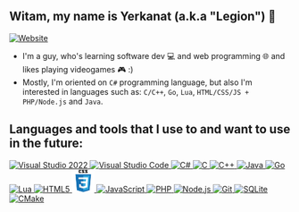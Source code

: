 ## Witam, my name is Yerkanat (a.k.a "Legion") 👋

[![Website](https://img.shields.io/website?label=legion2809.github.io&style=for-the-badge&url=https%3A%2F%2Flegion2809.github.io)](https://legion2809.github.io)

- I'm a guy, who's learning software dev :computer: and web programming :globe_with_meridians: and likes playing videogames :video_game: :)
- Mostly, I'm oriented on `C#` programming language, but also I'm interested in languages such as: `C/C++`, `Go`, `Lua`, `HTML/CSS/JS + PHP/Node.js` and `Java`.

## Languages and tools that I use to and want to use in the future:
<p align="left">
  <a href="https://visualstudio.microsoft.com/vs/" target="_blank" rel="noreferrer noopener">
    <img title="Visual Studio 2022" alt="Visual Studio 2022" width="40" height="40" src="https://upload.wikimedia.org/wikipedia/commons/2/2c/Visual_Studio_Icon_2022.svg"/>
  </a>

  <a href="https://code.visualstudio.com/" target="_blank" rel="noreferrer noopener">
    <img title="Visual Studio Code" alt="Visual Studio Code" width="40" height="40" src="https://cdn.cdnlogo.com/logos/v/82/visual-studio-code.svg" />
  </a>

  <a href="https://dotnet.microsoft.com/en-us/languages/csharp" target="_blank" rel="noreferrer noopener">
    <img title="C#" alt="C#" width="40" height="40" src="https://cdn.cdnlogo.com/logos/c/27/c.svg" />
  </a>

  <a href="#" target="_blank" rel="noreferrer noopener">
    <img title="C" alt="C" width="40" height="40" src="https://upload.wikimedia.org/wikipedia/commons/1/18/C_Programming_Language.svg" />
  </a>

  <a href="https://isocpp.org/" target="_blank" rel="noreferrer noopener">
    <img title="C++" alt="C++" width="40" height="40" src="https://upload.wikimedia.org/wikipedia/commons/1/18/ISO_C%2B%2B_Logo.svg" />
  </a>

  <a href="https://www.java.com/en/" target="_blank" rel="noreferrer noopener">
    <img title="Java" alt="Java" width="40" height="40" src="https://upload.wikimedia.org/wikipedia/ru/3/39/Java_logo.svg" />
  </a>

  <a href="https://go.dev" target="_blank" rel="noreferrer noopener">
    <img title="Go" alt="Go" width="40" height="40" src="https://upload.wikimedia.org/wikipedia/commons/0/05/Go_Logo_Blue.svg" />
  </a>

  <a href="https://lua.org" target="_blank" rel="noreferrer noopener">
    <img title="Lua" alt="Lua" width="40" height="40" src="https://upload.wikimedia.org/wikipedia/commons/c/cf/Lua-Logo.svg" />
  </a>

  <a href="https://html5.org/" target="_blank" rel="noreferrer noopener">
    <img title="HTML5" alt="HTML5" width="40" height="40" src="https://upload.wikimedia.org/wikipedia/commons/6/61/HTML5_logo_and_wordmark.svg" />
  </a>
                                                                                                                                              
  <a href="https://www.w3.org/Style/CSS/Overview.en.html" target="_blank" rel="noreferrer noopener">
    <img title="CSS3" alt="CSS3" width="40" height="40" src="https://raw.githubusercontent.com/github/explore/80688e429a7d4ef2fca1e82350fe8e3517d3494d/topics/css/css.png"/>
  </a>

  <a href="https://www.javascript.com/" target="_blank" rel="noreferrer noopener">
    <img title="JavaScript" alt="JavaScript" width="40" height="40" src="https://upload.wikimedia.org/wikipedia/commons/9/99/Unofficial_JavaScript_logo_2.svg" />
  </a>

  <a href="https://php.net" target="_blank" rel="noreferrer noopener">
    <img title="PHP" alt="PHP" width="50" height="50" src="https://upload.wikimedia.org/wikipedia/commons/2/27/PHP-logo.svg" />
  </a>

  <a href="https://nodejs.org" target="_blank" rel="noreferrer noopener">
    <img title="Node.js" alt="Node.js" width="40" height="40" src="https://upload.wikimedia.org/wikipedia/commons/d/d9/Node.js_logo.svg" />
  </a>

  <a href="https://git-scm.com/" target="_blank" rel="noreferrer noopener">
    <img title="Git" alt="Git" width="40" height="40" src="https://upload.wikimedia.org/wikipedia/commons/3/3f/Git_icon.svg" />
  </a>

  <a href="https://www.sqlite.org" target="_blank" rel="noreferrer noopener">
    <img title="SQLite" alt="SQLite" width="50" height="40" src="https://upload.wikimedia.org/wikipedia/commons/3/38/SQLite370.svg" />
  </a>

  <a href="https://cmake.org" target="_blank" rel="noreferrer noopener">
    <img title="CMake" alt="CMake" width="40" height="40" src="https://upload.wikimedia.org/wikipedia/commons/1/13/Cmake.svg"/>
  </a>
  
</p>

<!--
**legion2809/legion2809** is a ✨ _special_ ✨ repository because its `README.md` (this file) appears on your GitHub profile.
(align="left")
Here are some ideas to get you started:

- 🔭 I’m currently working on ...
- 🌱 I’m currently learning ...
- 👯 I’m looking to collaborate on ...
- 🤔 I’m looking for help with ...
- 💬 Ask me about ...
- 📫 How to reach me: ...
- 😄 Pronouns: ...
- ⚡ Fun fact: ...
-->
